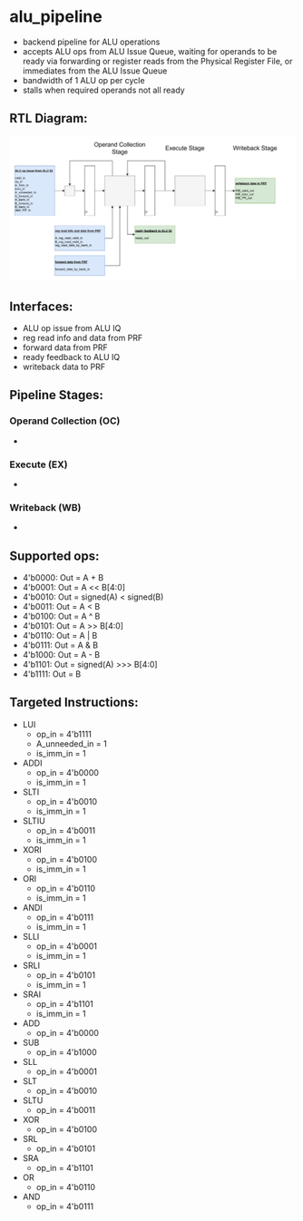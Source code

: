# alu_pipeline
- backend pipeline for ALU operations
- accepts ALU ops from ALU Issue Queue, waiting for operands to be ready via forwarding or register reads from the Physical Register File, or immediates from the ALU Issue Queue
- bandwidth of 1 ALU op per cycle
- stalls when required operands not all ready

## RTL Diagram:
![alu_pipeline RTL Diagram](alu_pipeline_rtl.png)

## Interfaces:
- ALU op issue from ALU IQ
- reg read info and data from PRF
- forward data from PRF
- ready feedback to ALU IQ
- writeback data to PRF

## Pipeline Stages:

### Operand Collection (OC)
- 

### Execute (EX)
- 

### Writeback (WB)
- 

## Supported ops:
- 4'b0000: Out = A + B
- 4'b0001: Out = A << B[4:0]
- 4'b0010: Out = signed(A) < signed(B)
- 4'b0011: Out = A < B
- 4'b0100: Out = A ^ B
- 4'b0101: Out = A >> B[4:0]
- 4'b0110: Out = A | B
- 4'b0111: Out = A & B
- 4'b1000: Out = A - B
- 4'b1101: Out = signed(A) >>> B[4:0]
- 4'b1111: Out = B

## Targeted Instructions:
- LUI
    - op_in = 4'b1111
    - A_unneeded_in = 1
    - is_imm_in = 1
- ADDI
    - op_in = 4'b0000
    - is_imm_in = 1
- SLTI
    - op_in = 4'b0010
    - is_imm_in = 1
- SLTIU
    - op_in = 4'b0011
    - is_imm_in = 1
- XORI
    - op_in = 4'b0100
    - is_imm_in = 1
- ORI
    - op_in = 4'b0110
    - is_imm_in = 1
- ANDI
    - op_in = 4'b0111
    - is_imm_in = 1
- SLLI
    - op_in = 4'b0001
    - is_imm_in = 1
- SRLI
    - op_in = 4'b0101
    - is_imm_in = 1
- SRAI
    - op_in = 4'b1101
    - is_imm_in = 1
- ADD
    - op_in = 4'b0000
- SUB
    - op_in = 4'b1000
- SLL
    - op_in = 4'b0001
- SLT
    - op_in = 4'b0010
- SLTU
    - op_in = 4'b0011
- XOR
    - op_in = 4'b0100
- SRL
    - op_in = 4'b0101
- SRA
    - op_in = 4'b1101
- OR
    - op_in = 4'b0110
- AND
    - op_in = 4'b0111
